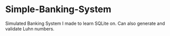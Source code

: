 # Simple-Banking-System
Simulated Banking System I made to learn SQLite on. Can also generate and validate Luhn numbers.
